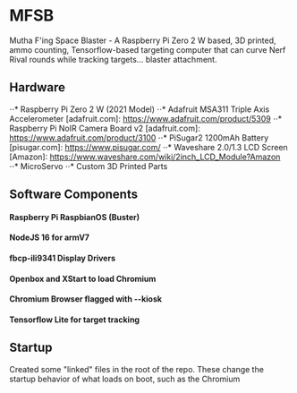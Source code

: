 # MFSB
Mutha F'ing Space Blaster - A Raspberry Pi Zero 2 W based, 3D printed, ammo counting, Tensorflow-based targeting computer that can curve Nerf Rival rounds while tracking targets... blaster attachment.

## Hardware
⋅⋅* Raspberry Pi Zero 2 W (2021 Model)
⋅⋅* Adafruit MSA311 Triple Axis Accelerometer [adafruit.com]: https://www.adafruit.com/product/5309
⋅⋅* Raspberry Pi NoIR Camera Board v2 [adafruit.com]: https://www.adafruit.com/product/3100
⋅⋅* PiSugar2 1200mAh Battery [pisugar.com]: https://www.pisugar.com/
⋅⋅* Waveshare 2.0/1.3 LCD Screen [Amazon]: https://www.waveshare.com/wiki/2inch_LCD_Module?Amazon
⋅⋅* MicroServo
⋅⋅* Custom 3D Printed Parts

## Software Components
#### Raspberry Pi RaspbianOS (Buster)
#### NodeJS 16 for armV7
#### fbcp-ili9341 Display Drivers
#### Openbox and XStart to load Chromium
#### Chromium Browser flagged with --kiosk
#### Tensorflow Lite for target tracking

## Startup
Created some "linked" files in the root of the repo. These change the startup behavior of what loads on boot, such as the Chromium
